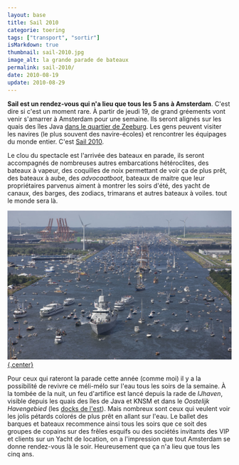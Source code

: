 ```yaml
---
layout: base
title: Sail 2010
categorie: toering
tags: ["transport", "sortir"]
isMarkdown: true
thumbnail: sail-2010.jpg
image_alt: la grande parade de bateaux
permalink: sail-2010/
date: 2010-08-19
update: 2010-08-29
---
```


**Sail est un rendez-vous qui n'a lieu que tous les 5 ans à Amsterdam**. C'est dire si c'est un moment rare. À partir de jeudi 19, de grand gréements vont venir s'amarrer à Amsterdam pour une semaine. Ils seront alignés sur les quais des îles Java [dans le quartier de Zeeburg](http://www.sail2010.nl/bereikbaarheid#plattegrond). Les gens peuvent visiter les navires (le plus souvent des navire-écoles) et rencontrer les équipages du monde entier. C'est [Sail 2010](http://www.sail2010.nl/).

Le clou du spectacle est l'arrivée des bateaux en parade, ils seront accompagnés de nombreuses autres embarcations hétéroclites, des bateaux à vapeur, des coquilles de noix permettant de voir ça de plus prêt, des bateaux à aube, des *advocaatboot*, bateaux de maitre que leur propriétaires parvenus aiment à montrer les soirs d'été, des yacht de canaux, des barges, des zodiacs, trimarans et autres bateaux à voiles. tout le monde sera là.
  
[![La parade de Sail](sail-2010.jpg){.center}](https://www.flickr.com/photos/47533844@N07/4908017756/)
<!--Gone ![http://staging-nl.sail2010.nl/userfiles/images/1.sailin.jpg](La parade de Sail){.center} -->

Pour ceux qui rateront la parade cette année (comme moi) il y a la possibilité de revivre ce méli-mélo sur l'eau tous les soirs de la semaine. À la tombée de la nuit, un feu d'artifice est lancé depuis la rade de *IJhaven*, visible depuis les quais des îles de Java et KNSM et dans le *Oostelijk Havengebied* (les [docks de l'est](http://fr.wikipedia.org/wiki/Oostelijk_Havengebied)). Mais nombreux sont ceux qui veulent voir les jolis pétards colorés de plus prêt en allant sur l'eau. Le ballet des barques et bateaux recommence ainsi tous les soirs que ce soit des groupes de copains sur des frêles esquifs ou des sociétés invitants des VIP et clients sur un Yacht de location, on a l'impression que tout Amsterdam se donne rendez-vous là le soir. Heureusement que ça n'a lieu que tous les cinq ans.
